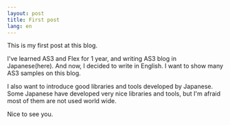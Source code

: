 ```yaml
---
layout: post
title: First post
lang: en
---
```

This is my first post at this blog.

I've learned AS3 and Flex for 1 year, and writing AS3 blog in Japanese(here). And now, I decided to write in English. I want to show many AS3 samples on this blog.

I also want to introduce good libraries and tools developed by Japanese. Some Japanese have developed very nice libraries and tools, but I'm afraid most of them are not used world wide.

Nice to see you.